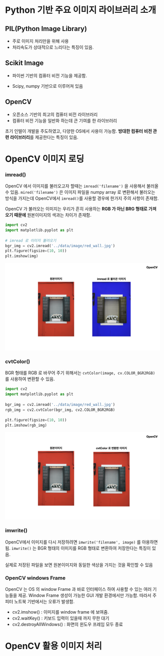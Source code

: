 # Python 기반 주요 이미지 라이브러리 소개



## PIL(Python Image Library)

* 주로 이미지 처리만을 위해 사용
* 처리속도가 상대적으로 느리다는 특징이 있음.



## Scikit Image

* 파이썬 기반의 컴퓨터 비전 기능을 제공함. 

* Scipy, numpy 기반으로 이루어져 있음



## OpenCV

* 오픈소스 기반의 최고의 컴퓨터 비전 라이브러리
* 컴퓨터 비전 기능을 일반화 하는데 큰 기여를 한 라이브러리



초기 인텔이 개발을 주도하였고, 다양한 OS에서 사용이 가능함. **방대한 컴퓨터 비전 관련 라이브러리**를 제공한다는 특징이 있음. 



# OpenCV 이미지 로딩

### imread()

OpenCV 에서 이미지를 불러오고자 할때는 `imread('filename')` 을 사용해서 불러올 수 있음. `mired('filename')` 은 이미지 파일을 numpy array 로 변환해서 불러오는 방식을 가지는데 OpenCV에서 `imread()`를 사용할 경우에 한가지 주의 사항이 존재함. 

OpenCV 가 불러오는 이미지는 우리가 흔히 사용하는 **RGB 가 아닌 BRG 형태로 가져오기 때문에** 원본이미지의 색과는 차이가 존재함. 

```python
import cv2
import matplotlib.pyplot as plt

# imread 로 이미지 불러오기
bgr_img = cv2.imread('../data/image/red_wall.jpg')
plt.figure(figsize=(10, 10))
plt.imshow(img)
```

![imread](https://github.com/Dongmin-Sim/Computer_vision/blob/main/keynote/img/OpenCV_%EA%B0%9C%EC%9A%94_%EB%B0%8F_%EC%8B%A4%EC%8A%B5/imread.png?raw=true)

### cvtColor()

BGR 형태를 RGB 로 바꾸어 주기 위해서는 `cvtColor(image, cv.COLOR_BGR2RGB)` 를 사용하여 변환할 수 있음. 

```python
import cv2
import matplotlib.pyplot as plt

bgr_img = cv2.imread('../data/image/red_wall.jpg')
rgb_img = cv2.cvtColor(bgr_img, cv2.COLOR_BGR2RGB)

plt.figure(figsize=(10, 10))
plt.imshow(rgb_img)
```

![cvtColor](https://github.com/Dongmin-Sim/Computer_vision/blob/main/keynote/img/OpenCV_%EA%B0%9C%EC%9A%94_%EB%B0%8F_%EC%8B%A4%EC%8A%B5/cvtColor.png?raw=true)

### imwrite()

OpenCV에서 이미지를 다시 저장하려면 `imwrite('filename', image)` 를 아용하면 됨.
`imwrite()` 는 BGR 형태의 이미지를 RGB 형태로 변환하여 저장한다는 특징이 있음.

실제로 저장된 파일을 보면 원본이미지와 동일한 색상을 가지는 것을 확인할 수 있음 



### OpenCV windows Frame

OpenCV 는 OS 의 window Frame 과 바로 인터페이스 하여 사용할 수 있는 여러 기능들을 제공. Window Frame 생성이 가능한 GUI 개발 환경에서만 가능함. 따라서 주피터 노트북 기반에서는 오류가 발생함. 



* cv2.imshow() : 이미지를 window frame 에 보여줌.
* cv2.waitKey() : 키보드 입력이 있을때 까지 무한 대기
* cv2.destroyAllWindows() : 화면의 윈도우 프레임 모두 종료



# OpenCV 활용 이미지 처리 


